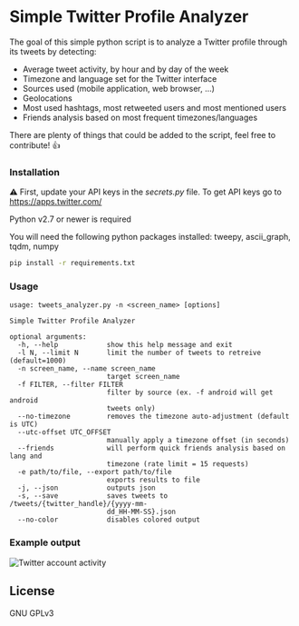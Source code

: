 # Simple Twitter Profile Analyzer

The goal of this simple python script is to analyze a Twitter profile through its tweets by detecting:
  - Average tweet activity, by hour and by day of the week
  - Timezone and language set for the Twitter interface
  - Sources used (mobile application, web browser, ...)
  - Geolocations
  - Most used hashtags, most retweeted users and most mentioned users
  - Friends analysis based on most frequent timezones/languages

There are plenty of things that could be added to the script, feel free to contribute! 👍

### Installation

⚠ First, update your API keys in the *secrets.py* file. To get API keys go to https://apps.twitter.com/

Python v2.7 or newer is required

You will need the following python packages installed: tweepy, ascii_graph, tqdm, numpy

```sh
pip install -r requirements.txt
```


### Usage

```
usage: tweets_analyzer.py -n <screen_name> [options]

Simple Twitter Profile Analyzer

optional arguments:
  -h, --help            show this help message and exit
  -l N, --limit N       limit the number of tweets to retreive (default=1000)
  -n screen_name, --name screen_name
                        target screen_name
  -f FILTER, --filter FILTER
                        filter by source (ex. -f android will get android
                        tweets only)
  --no-timezone         removes the timezone auto-adjustment (default is UTC)
  --utc-offset UTC_OFFSET
                        manually apply a timezone offset (in seconds)
  --friends             will perform quick friends analysis based on lang and
                        timezone (rate limit = 15 requests)
  -e path/to/file, --export path/to/file
                        exports results to file
  -j, --json            outputs json
  -s, --save            saves tweets to /tweets/{twitter_handle}/{yyyy-mm-
                        dd_HH-MM-SS}.json
  --no-color            disables colored output
```

### Example output

![Twitter account activity](https://cdn-images-1.medium.com/max/800/1*KuhfDr_2bOJ7CPOzVXnwLA.png)

License
----
GNU GPLv3
